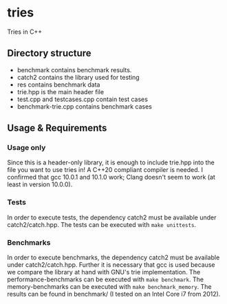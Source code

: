 # tries

Tries in C++

## Directory structure

* benchmark contains benchmark results.
* catch2 contains the library used for testing
* res contains benchmark data
* trie.hpp is the main header file
* test.cpp and testcases.cpp contain test cases
* benchmark-trie.cpp contains benchmark cases

## Usage & Requirements

### Usage only

Since this is a header-only library, it is enough to include trie.hpp into the file you want to use tries in!
A C++20 compliant compiler is needed. 
I confirmed that gcc 10.0.1 and 10.1.0 work; Clang doesn't seem to work (at least in version 10.0.0).

### Tests

In order to execute tests, the dependency catch2 must be available under catch2/catch.hpp.
The tests can be executed with `make unittests`.

### Benchmarks

In order to execute benchmarks, the dependency catch2 must be available under catch2/catch.hpp.
Further it is necessary that gcc is used because we compare the library at hand with GNU's trie implementation.
The performance-benchmarks can be executed with `make benchmark`.
The memory-benchmarks can be executed with `make benchmark_memory`.
The results can be found in benchmark/ (I tested on an Intel Core i7 from 2012).
